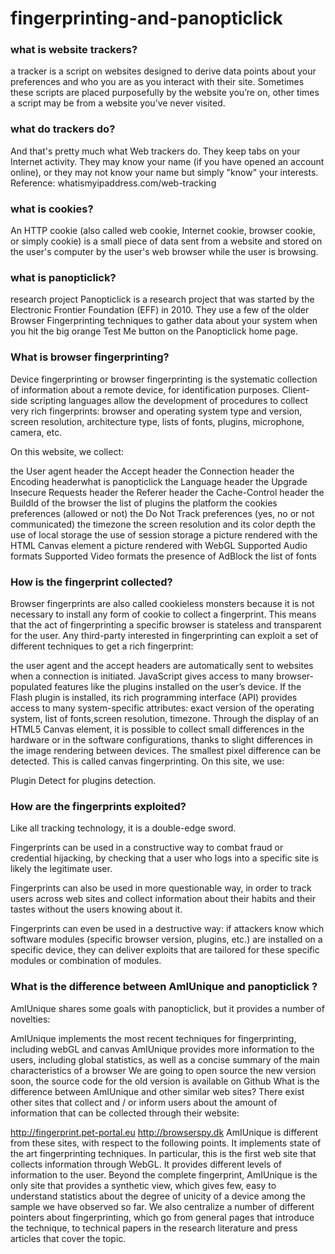 # fingerprinting-and-panopticlick

### what is website trackers?
a tracker is a script on websites designed to derive data points about your preferences and who you are as you interact with their site. Sometimes these scripts are placed purposefully by the website you’re on, other times a script may be from a website you’ve never visited.

### what do trackers do?
And that's pretty much what Web trackers do. They keep tabs on your Internet activity. They may know your name (if you have opened an account online), or they may not know your name but simply "know" your interests.
Reference: whatismyipaddress.com/web-tracking

### what is cookies?
An HTTP cookie (also called web cookie, Internet cookie, browser cookie, or simply cookie) is a small piece of data sent from a website and stored on the user's computer by the user's web browser while the user is browsing.

### what is panopticlick?
research project
Panopticlick is a research project that was started by the Electronic Frontier Foundation (EFF) in 2010. They use a few of the older Browser Fingerprinting techniques to gather data about your system when you hit the big orange Test Me button on the Panopticlick home page.

### What is browser fingerprinting?
Device fingerprinting or browser fingerprinting is the systematic collection of information about a remote device, for identification purposes. Client-side scripting languages allow the development of procedures to collect very rich fingerprints: browser and operating system type and version, screen resolution, architecture type, lists of fonts, plugins, microphone, camera, etc.

On this website, we collect:

the User agent header
the Accept header
the Connection header
the Encoding headerwhat is panopticlick
the Language header
the Upgrade Insecure Requests header
the Referer header
the Cache-Control header
the BuildId of the browser
the list of plugins
the platform
the cookies preferences (allowed or not)
the Do Not Track preferences (yes, no or not communicated)
the timezone
the screen resolution and its color depth
the use of local storage
the use of session storage
a picture rendered with the HTML Canvas element
a picture rendered with WebGL
Supported Audio formats
Supported Video formats
the presence of AdBlock
the list of fonts 

### How is the fingerprint collected?
Browser fingerprints are also called cookieless monsters because it is not necessary to install any form of cookie to collect a fingerprint. This means that the act of fingerprinting a specific browser is stateless and transparent for the user. Any third-party interested in fingerprinting can exploit a set of different techniques to get a rich fingerprint:

the user agent and the accept headers are automatically sent to websites when a connection is initiated.
JavaScript gives access to many browser-populated features like the plugins installed on the user’s device.
If the Flash plugin is installed, its rich programming interface (API) provides access to many system-specific attributes: exact version of the operating system, list of fonts,screen resolution, timezone.
Through the display of an HTML5 Canvas element, it is possible to collect small differences in the hardware or in the software configurations, thanks to slight differences in the image rendering between devices. The smallest pixel difference can be detected. This is called canvas fingerprinting.
On this site, we use:

Plugin Detect for plugins detection.

### How are the fingerprints exploited?
Like all tracking technology, it is a double-edge sword.

Fingerprints can be used in a constructive way to combat fraud or credential hijacking, by checking that a user who logs into a specific site is likely the legitimate user.

Fingerprints can also be used in more questionable way, in order to track users across web sites and collect information about their habits and their tastes without the users knowing about it.

Fingerprints can even be used in a destructive way: if attackers know which software modules (specific browser version, plugins, etc.) are installed on a specific device, they can deliver exploits that are tailored for these specific modules or combination of modules.

### What is the difference between AmIUnique and panopticlick ?
AmIUnique shares some goals with panopticlick, but it provides a number of novelties:

AmIUnique implements the most recent techniques for fingerprinting, including webGL and canvas
AmIUnique provides more information to the users, including global statistics, as well as a concise summary of the main characteristics of a browser
We are going to open source the new version soon, the source code for the old version is available on Github
What is the difference between AmIUnique and other similar web sites?
There exist other sites that collect and / or inform users about the amount of information that can be collected through their website:

http://fingerprint.pet-portal.eu
http://browserspy.dk
AmIUnique is different from these sites, with respect to the following points. It implements state of the art fingerprinting techniques. In particular, this is the first web site that collects information through WebGL. It provides different levels of information to the user. Beyond the complete fingerprint, AmIUnique is the only site that provides a synthetic view, which gives few, easy to understand statistics about the degree of unicity of a device among the sample we have observed so far. We also centralize a number of different pointers about fingerprinting, which go from general pages that introduce the technique, to technical papers in the research literature and press articles that cover the topic.
